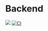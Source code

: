 # Backend

<img src="https://img.shields.io/badge/SpringBoot-44CC11?style=flat-square&logo=Spring&logoColor=white"/>  [![CI](https://github.com/ESD-U/Backend/actions/workflows/CI.yml/badge.svg)](https://github.com/ESD-U/Backend/actions/workflows/CI.yml)

